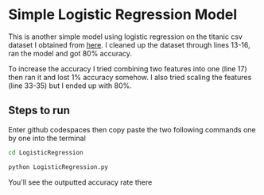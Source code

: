 # Simple Logistic Regression Model
This is another simple model using logistic regression on the titanic csv dataset I obtained from [here](https://www.kaggle.com/datasets/yasserh/titanic-dataset). I cleaned up the dataset through lines 13-16, ran the model and got 80% accuracy. 

To increase the accuracy I tried combining two features into one (line 17) then ran it and lost 1% accuracy somehow. I also tried scaling the features (line 33-35) but I ended up with 80%.

## Steps to run
Enter github codespaces then copy paste the two following commands one by one into the terminal
```sh
cd LogisticRegression
```
```sh
python LogisticRegression.py
```
You'll see the outputted accuracy rate there